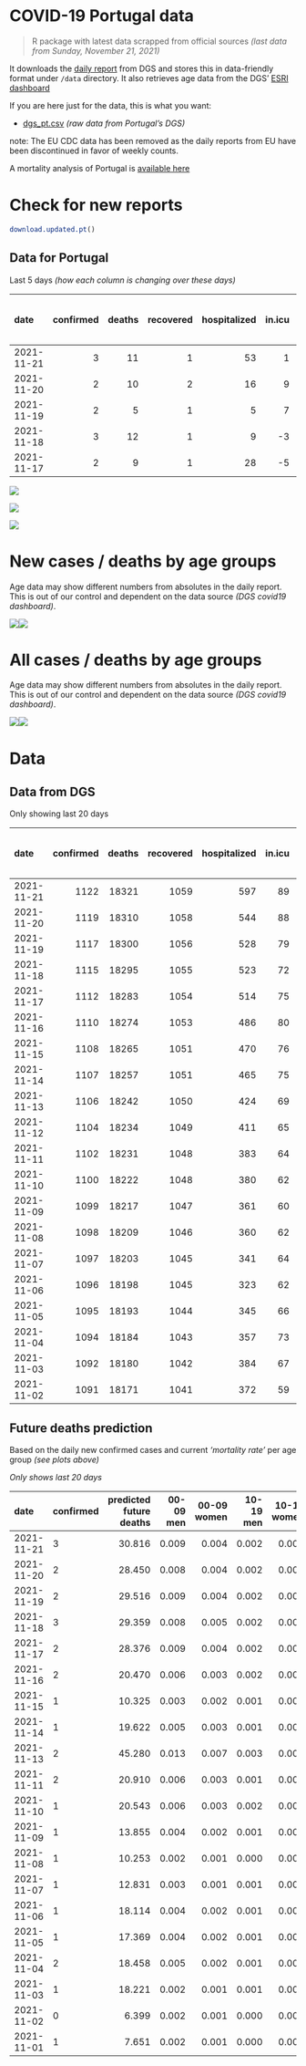 COVID-19 Portugal data
================

> R package with latest data scrapped from official sources *(last data
> from Sunday, November 21, 2021)*

It downloads the [daily
report](https://covid19.min-saude.pt/relatorio-de-situacao/) from DGS
and stores this in data-friendly format under `/data` directory. It also
retrieves age data from the DGS’ [ESRI
dashboard](https://covid19.min-saude.pt/ponto-de-situacao-atual-em-portugal/)

If you are here just for the data, this is what you want:

-   [dgs\_pt.csv](raw/master/data/dgs_pt.csv) *(raw data from Portugal’s
    DGS)*

note: The EU CDC data has been removed as the daily reports from EU have
been discontinued in favor of weekly counts.

A mortality analysis of Portugal is [available
here](https://averissimo.github.io/covid19-analysis/mortality.html)

# Check for new reports

``` r
download.updated.pt()
```

## Data for Portugal

Last 5 days *(how each column is changing over these days)*

| date       | confirmed | deaths | recovered | hospitalized | in.icu | first vaccine | second vaccine | confirmed m 00-09 | confirmed w 00-09 | confirmed m 10-19 | confirmed w 10-19 | confirmed m 20-29 | confirmed w 20-29 | confirmed m 30-39 | confirmed w 30-39 | confirmed m 40-49 | confirmed w 40-49 | confirmed m 50-59 | confirmed w 50-59 | confirmed m 60-69 | confirmed w 60-69 | confirmed m 70-79 | confirmed w 70-79 | confirmed m 80+ | confirmed w 80+ | death m 00-09 | death w 00-09 | death m 10-19 | death w 10-19 | death m 20-29 | death w 20-29 | death m 30-39 | death w 30-39 | death m 40-49 | death w 40-49 | death m 50-59 | death w 50-59 | death m 60-69 | death w 60-69 | death m 70-79 | death w 70-79 | death m 80+ | death w 80+ |
|:-----------|----------:|-------:|----------:|-------------:|-------:|--------------:|---------------:|------------------:|------------------:|------------------:|------------------:|------------------:|------------------:|------------------:|------------------:|------------------:|------------------:|------------------:|------------------:|------------------:|------------------:|------------------:|------------------:|----------------:|----------------:|--------------:|--------------:|--------------:|--------------:|--------------:|--------------:|--------------:|--------------:|--------------:|--------------:|--------------:|--------------:|--------------:|--------------:|--------------:|--------------:|------------:|------------:|
| 2021-11-21 |         3 |     11 |         1 |           53 |      1 |            NA |             NA |               158 |               159 |               144 |               106 |               164 |               140 |               167 |               153 |               205 |               204 |               154 |               152 |               141 |               166 |                91 |               116 |              29 |              52 |             0 |             0 |             0 |             0 |             0 |             0 |             0 |             0 |             0 |             0 |             1 |             0 |             2 |             0 |             0 |             1 |           3 |           4 |
| 2021-11-20 |         2 |     10 |         2 |           16 |      9 |            NA |             NA |               153 |               133 |               150 |                99 |               190 |               137 |               159 |               142 |               181 |               207 |               117 |               148 |                91 |               153 |               100 |                97 |              32 |              41 |             0 |             0 |             0 |             0 |             0 |             0 |             0 |             0 |             0 |             0 |             0 |             0 |             0 |             1 |             2 |             1 |           3 |           3 |
| 2021-11-19 |         2 |      5 |         1 |            5 |      7 |            NA |             NA |               169 |               157 |               112 |                89 |               180 |               170 |               164 |               155 |               187 |               207 |               140 |               146 |                92 |               125 |                92 |               108 |              39 |              40 |             0 |             0 |             0 |             0 |             0 |             0 |             0 |             0 |             0 |             0 |             0 |             0 |             0 |             0 |             2 |             0 |           2 |           1 |
| 2021-11-18 |         3 |     12 |         1 |            9 |     -3 |            NA |             NA |               156 |               168 |               116 |               105 |               177 |               114 |               152 |               185 |               159 |               214 |               138 |               172 |               124 |               132 |               101 |               117 |              28 |              42 |             0 |             0 |             0 |             0 |             0 |             0 |             0 |             0 |             0 |             0 |             0 |             0 |             1 |             0 |             0 |             3 |           3 |           5 |
| 2021-11-17 |         2 |      9 |         1 |           28 |     -5 |            NA |             NA |               159 |               142 |               148 |                90 |               208 |               152 |               184 |               189 |               194 |               205 |               162 |               193 |               107 |               134 |                87 |                92 |              30 |              49 |             0 |             0 |             0 |             0 |             0 |             0 |             0 |             0 |             0 |             0 |             0 |             0 |             1 |             0 |             2 |             2 |           0 |           4 |

![](README_files/figure-gfm/totals-1.svg)<!-- -->

![](README_files/figure-gfm/differential-1.svg)<!-- -->

![](README_files/figure-gfm/differential_7days-1.svg)<!-- -->

# New cases / deaths by age groups

Age data may show different numbers from absolutes in the daily report.
This is out of our control and dependent on the data source *(DGS
covid19 dashboard)*.

![](README_files/figure-gfm/new_cases_deaths-1.svg)<!-- -->![](README_files/figure-gfm/new_cases_deaths-2.svg)<!-- -->

# All cases / deaths by age groups

Age data may show different numbers from absolutes in the daily report.
This is out of our control and dependent on the data source *(DGS
covid19 dashboard)*.

![](README_files/figure-gfm/total_cases_deaths-1.svg)<!-- -->![](README_files/figure-gfm/total_cases_deaths-2.svg)<!-- -->

# Data

## Data from DGS

Only showing last 20 days

| date       | confirmed | deaths | recovered | hospitalized | in.icu | confirmed m 00-09 | confirmed w 00-09 | confirmed m 10-19 | confirmed w 10-19 | confirmed m 20-29 | confirmed w 20-29 | confirmed m 30-39 | confirmed w 30-39 | confirmed m 40-49 | confirmed w 40-49 | confirmed m 50-59 | confirmed w 50-59 | confirmed m 60-69 | confirmed w 60-69 | confirmed m 70-79 | confirmed w 70-79 | confirmed m 80+ | confirmed w 80+ | death m 00-09 | death w 00-09 | death m 10-19 | death w 10-19 | death m 20-29 | death w 20-29 | death m 30-39 | death w 30-39 | death m 40-49 | death w 40-49 | death m 50-59 | death w 50-59 | death m 60-69 | death w 60-69 | death m 70-79 | death w 70-79 | death m 80+ | death w 80+ | first vaccine | second vaccine |
|:-----------|----------:|-------:|----------:|-------------:|-------:|------------------:|------------------:|------------------:|------------------:|------------------:|------------------:|------------------:|------------------:|------------------:|------------------:|------------------:|------------------:|------------------:|------------------:|------------------:|------------------:|----------------:|----------------:|--------------:|--------------:|--------------:|--------------:|--------------:|--------------:|--------------:|--------------:|--------------:|--------------:|--------------:|--------------:|--------------:|--------------:|--------------:|--------------:|------------:|------------:|--------------:|---------------:|
| 2021-11-21 |      1122 |  18321 |      1059 |          597 |     89 |             36865 |             35518 |             60097 |             59843 |             89502 |             92309 |             77831 |             87079 |             80693 |             99014 |             67688 |             84804 |             49607 |             54595 |             31735 |             35633 |           26404 |           52296 |             2 |             1 |             1 |             1 |             8 |             5 |            27 |            20 |           112 |            72 |           367 |           158 |          1153 |           517 |          2441 |          1483 |        5482 |        6471 |            NA |             NA |
| 2021-11-20 |      1119 |  18310 |      1058 |          544 |     88 |             36707 |             35359 |             59953 |             59737 |             89338 |             92169 |             77664 |             86926 |             80488 |             98810 |             67534 |             84652 |             49466 |             54429 |             31644 |             35517 |           26375 |           52244 |             2 |             1 |             1 |             1 |             8 |             5 |            27 |            20 |           112 |            72 |           366 |           158 |          1151 |           517 |          2441 |          1482 |        5479 |        6467 |            NA |             NA |
| 2021-11-19 |      1117 |  18300 |      1056 |          528 |     79 |             36554 |             35226 |             59803 |             59638 |             89148 |             92032 |             77505 |             86784 |             80307 |             98603 |             67417 |             84504 |             49375 |             54276 |             31544 |             35420 |           26343 |           52203 |             2 |             1 |             1 |             1 |             8 |             5 |            27 |            20 |           112 |            72 |           366 |           158 |          1151 |           516 |          2439 |          1481 |        5476 |        6464 |            NA |             NA |
| 2021-11-18 |      1115 |  18295 |      1055 |          523 |     72 |             36385 |             35069 |             59691 |             59549 |             88968 |             91862 |             77341 |             86629 |             80120 |             98396 |             67277 |             84358 |             49283 |             54151 |             31452 |             35312 |           26304 |           52163 |             2 |             1 |             1 |             1 |             8 |             5 |            27 |            20 |           112 |            72 |           366 |           158 |          1151 |           516 |          2437 |          1481 |        5474 |        6463 |            NA |             NA |
| 2021-11-17 |      1112 |  18283 |      1054 |          514 |     75 |             36229 |             34901 |             59575 |             59444 |             88791 |             91748 |             77189 |             86444 |             79961 |             98182 |             67139 |             84186 |             49159 |             54019 |             31351 |             35195 |           26276 |           52121 |             2 |             1 |             1 |             1 |             8 |             5 |            27 |            20 |           112 |            72 |           366 |           158 |          1150 |           516 |          2437 |          1478 |        5471 |        6458 |            NA |             NA |
| 2021-11-16 |      1110 |  18274 |      1053 |          486 |     80 |             36070 |             34759 |             59427 |             59354 |             88583 |             91596 |             77005 |             86255 |             79767 |             97977 |             66977 |             83993 |             49052 |             53885 |             31264 |             35103 |           26246 |           52072 |             2 |             1 |             1 |             1 |             8 |             5 |            27 |            20 |           112 |            72 |           366 |           158 |          1149 |           516 |          2435 |          1476 |        5471 |        6454 |            NA |             NA |
| 2021-11-15 |      1108 |  18265 |      1051 |          470 |     76 |             35962 |             34648 |             59336 |             59291 |             88455 |             91497 |             76882 |             86135 |             79640 |             97830 |             66886 |             83888 |             48982 |             53775 |             31198 |             35026 |           26222 |           52044 |             2 |             1 |             1 |             1 |             8 |             5 |            27 |            20 |           112 |            72 |           366 |           158 |          1149 |           514 |          2434 |          1476 |        5470 |        6449 |            NA |             NA |
| 2021-11-14 |      1107 |  18257 |      1051 |          465 |     75 |             35900 |             34589 |             59287 |             59258 |             88369 |             91436 |             76802 |             86079 |             79559 |             97745 |             66831 |             83811 |             48937 |             53720 |             31163 |             34994 |           26209 |           52033 |             2 |             1 |             1 |             1 |             8 |             5 |            27 |            20 |           112 |            72 |           366 |           158 |          1149 |           514 |          2432 |          1476 |        5468 |        6445 |            NA |             NA |
| 2021-11-13 |      1106 |  18242 |      1050 |          424 |     69 |             35815 |             34497 |             59211 |             59184 |             88247 |             91358 |             76710 |             85953 |             79445 |             97634 |             66732 |             83714 |             48859 |             53650 |             31113 |             34944 |           26188 |           51986 |             2 |             1 |             1 |             1 |             8 |             5 |            27 |            20 |           112 |            72 |           366 |           158 |          1146 |           513 |          2431 |          1474 |        5462 |        6443 |            NA |             NA |
| 2021-11-12 |      1104 |  18234 |      1049 |          411 |     65 |                NA |                NA |                NA |                NA |                NA |                NA |                NA |                NA |                NA |                NA |                NA |                NA |                NA |                NA |                NA |                NA |              NA |              NA |            NA |            NA |            NA |            NA |            NA |            NA |            NA |            NA |            NA |            NA |            NA |            NA |            NA |            NA |            NA |            NA |          NA |          NA |            NA |             NA |
| 2021-11-11 |      1102 |  18231 |      1048 |          383 |     64 |             35574 |             34265 |             59039 |             59014 |             87946 |             91156 |             76482 |             85722 |             79198 |             97339 |             66503 |             83479 |             48694 |             53441 |             30980 |             34820 |           26138 |           51895 |             2 |             1 |             1 |             1 |             8 |             5 |            27 |            20 |           112 |            72 |           366 |           157 |          1146 |           512 |          2431 |          1473 |        5460 |        6437 |            NA |             NA |
| 2021-11-10 |      1100 |  18222 |      1048 |          380 |     62 |             35464 |             34159 |             58964 |             58954 |             87827 |             91070 |             76392 |             85612 |             79091 |             97217 |             66427 |             83390 |             48636 |             53353 |             30919 |             34766 |           26107 |           51859 |             2 |             1 |             1 |             1 |             8 |             5 |            27 |            20 |           112 |            72 |           366 |           157 |          1146 |           511 |          2430 |          1471 |        5458 |        6434 |            NA |             NA |
| 2021-11-09 |      1099 |  18217 |      1047 |          361 |     60 |             35360 |             34044 |             58864 |             58879 |             87686 |             90975 |             76277 |             85485 |             78990 |             97061 |             66353 |             83283 |             48544 |             53274 |             30872 |             34705 |           26083 |           51814 |             2 |             1 |             1 |             1 |             8 |             5 |            27 |            20 |           112 |            72 |           366 |           157 |          1146 |           511 |          2430 |          1470 |        5457 |        6431 |            NA |             NA |
| 2021-11-08 |      1098 |  18209 |      1046 |          360 |     62 |             35288 |             33974 |             58809 |             58831 |             87563 |             90888 |             76202 |             85391 |             78905 |             96965 |             66279 |             83214 |             48496 |             53210 |             30821 |             34673 |           26065 |           51795 |             2 |             1 |             1 |             1 |             8 |             5 |            27 |            20 |           112 |            72 |           366 |           157 |          1145 |           511 |          2430 |          1470 |        5454 |        6427 |            NA |             NA |
| 2021-11-07 |      1097 |  18203 |      1045 |          341 |     64 |             35259 |             33941 |             58784 |             58808 |             87513 |             90856 |             76165 |             85352 |             78859 |             96932 |             66255 |             83179 |             48465 |             53172 |             30792 |             34647 |           26052 |           51772 |             2 |             1 |             1 |             1 |             8 |             5 |            27 |            20 |           112 |            72 |           366 |           157 |          1144 |           511 |          2429 |          1470 |        5454 |        6423 |            NA |             NA |
| 2021-11-06 |      1096 |  18198 |      1045 |          323 |     62 |             35207 |             33892 |             58719 |             58756 |             87415 |             90795 |             76094 |             85293 |             78771 |             96851 |             66199 |             83110 |             48419 |             53114 |             30753 |             34606 |           26037 |           51750 |             2 |             1 |             1 |             1 |             8 |             5 |            27 |            20 |           112 |            71 |           366 |           157 |          1143 |           511 |          2429 |          1470 |        5453 |        6421 |            NA |             NA |
| 2021-11-05 |      1095 |  18193 |      1044 |          345 |     66 |             35142 |             33820 |             58658 |             58697 |             87305 |             90718 |             76009 |             85223 |             78681 |             96746 |             66129 |             83043 |             48365 |             53059 |             30718 |             34562 |           26016 |           51696 |             2 |             1 |             1 |             1 |             8 |             5 |            27 |            20 |           112 |            71 |           366 |           157 |          1143 |           511 |          2425 |          1470 |        5453 |        6420 |            NA |             NA |
| 2021-11-04 |      1094 |  18184 |      1043 |          357 |     73 |             35065 |             33749 |             58592 |             58630 |             87193 |             90644 |             75907 |             85130 |             78596 |             96633 |             66054 |             82958 |             48306 |             52991 |             30685 |             34517 |           25990 |           51658 |             2 |             1 |             1 |             1 |             8 |             5 |            27 |            20 |           112 |            71 |           366 |           157 |          1142 |           510 |          2424 |          1467 |        5452 |        6418 |            NA |             NA |
| 2021-11-03 |      1092 |  18180 |      1042 |          384 |     67 |             34978 |             33665 |             58506 |             58570 |             87071 |             90548 |             75816 |             85052 |             78493 |             96502 |             65973 |             82865 |             48248 |             52933 |             30639 |             34474 |           25963 |           51620 |             2 |             1 |             1 |             1 |             8 |             5 |            27 |            20 |           112 |            71 |           366 |           157 |          1142 |           510 |          2423 |          1466 |        5452 |        6416 |            NA |             NA |
| 2021-11-02 |      1091 |  18171 |      1041 |          372 |     59 |             34933 |             33626 |             58450 |             58529 |             86947 |             90504 |             75739 |             84973 |             78424 |             96415 |             65916 |             82792 |             48182 |             52879 |             30609 |             34423 |           25946 |           51559 |             2 |             1 |             1 |             1 |             8 |             5 |            27 |            20 |           111 |            71 |           366 |           157 |          1142 |           509 |          2421 |          1465 |        5452 |        6412 |            NA |             NA |

## Future deaths prediction

Based on the daily new confirmed cases and current *‘mortality rate’*
per age group *(see plots above)*

*Only shows last 20 days*

| date       | confirmed | predicted future deaths | 00-09 men | 00-09 women | 10-19 men | 10-19 women | 20-29 men | 20-29 women | 30-39 men | 30-39 women | 40-49 men | 40-49 women | 50-59 men | 50-59 women | 60-69 men | 60-69 women | 70-79 men | 70-79 women | 80+ men | 80+ women |
|:-----------|:----------|------------------------:|----------:|------------:|----------:|------------:|----------:|------------:|----------:|------------:|----------:|------------:|----------:|------------:|----------:|------------:|----------:|------------:|--------:|----------:|
| 2021-11-21 | 3         |                  30.816 |     0.009 |       0.004 |     0.002 |       0.002 |     0.015 |       0.008 |     0.058 |       0.035 |     0.285 |       0.148 |     0.835 |       0.283 |     3.277 |       1.572 |     7.000 |       4.828 |   6.021 |     6.434 |
| 2021-11-20 | 2         |                  28.450 |     0.008 |       0.004 |     0.002 |       0.002 |     0.017 |       0.007 |     0.055 |       0.033 |     0.251 |       0.151 |     0.634 |       0.276 |     2.115 |       1.449 |     7.692 |       4.037 |   6.644 |     5.073 |
| 2021-11-19 | 2         |                  29.516 |     0.009 |       0.004 |     0.002 |       0.001 |     0.016 |       0.009 |     0.057 |       0.036 |     0.260 |       0.151 |     0.759 |       0.272 |     2.138 |       1.184 |     7.076 |       4.495 |   8.097 |     4.950 |
| 2021-11-18 | 3         |                  29.359 |     0.008 |       0.005 |     0.002 |       0.002 |     0.016 |       0.006 |     0.053 |       0.042 |     0.221 |       0.156 |     0.748 |       0.320 |     2.882 |       1.250 |     7.769 |       4.869 |   5.813 |     5.197 |
| 2021-11-17 | 2         |                  28.376 |     0.009 |       0.004 |     0.002 |       0.002 |     0.019 |       0.008 |     0.064 |       0.043 |     0.269 |       0.149 |     0.878 |       0.360 |     2.487 |       1.269 |     6.692 |       3.829 |   6.229 |     6.063 |
| 2021-11-16 | 2         |                  20.470 |     0.006 |       0.003 |     0.002 |       0.001 |     0.011 |       0.005 |     0.043 |       0.028 |     0.176 |       0.107 |     0.493 |       0.196 |     1.627 |       1.042 |     5.077 |       3.205 |   4.983 |     3.465 |
| 2021-11-15 | 1         |                  10.325 |     0.003 |       0.002 |     0.001 |       0.001 |     0.008 |       0.003 |     0.028 |       0.013 |     0.112 |       0.062 |     0.298 |       0.143 |     1.046 |       0.521 |     2.692 |       1.332 |   2.699 |     1.361 |
| 2021-11-14 | 1         |                  19.622 |     0.005 |       0.003 |     0.001 |       0.001 |     0.011 |       0.004 |     0.032 |       0.029 |     0.158 |       0.081 |     0.537 |       0.181 |     1.813 |       0.663 |     3.846 |       2.081 |   4.360 |     5.816 |
| 2021-11-13 | 2         |                  45.280 |     0.013 |       0.007 |     0.003 |       0.003 |     0.027 |       0.011 |     0.079 |       0.053 |     0.343 |       0.215 |     1.242 |       0.438 |     3.835 |       1.979 |    10.230 |       5.161 |  10.381 |    11.260 |
| 2021-11-11 | 2         |                  20.910 |     0.006 |       0.003 |     0.001 |       0.001 |     0.011 |       0.005 |     0.031 |       0.025 |     0.149 |       0.089 |     0.412 |       0.166 |     1.348 |       0.833 |     4.692 |       2.247 |   6.436 |     4.455 |
| 2021-11-10 | 1         |                  20.543 |     0.006 |       0.003 |     0.002 |       0.001 |     0.013 |       0.005 |     0.040 |       0.029 |     0.140 |       0.113 |     0.401 |       0.199 |     2.138 |       0.748 |     3.615 |       2.539 |   4.983 |     5.568 |
| 2021-11-09 | 1         |                  13.855 |     0.004 |       0.002 |     0.001 |       0.001 |     0.011 |       0.005 |     0.026 |       0.022 |     0.118 |       0.070 |     0.401 |       0.129 |     1.116 |       0.606 |     3.923 |       1.332 |   3.737 |     2.351 |
| 2021-11-08 | 1         |                  10.253 |     0.002 |       0.001 |     0.000 |       0.000 |     0.004 |       0.002 |     0.013 |       0.009 |     0.064 |       0.024 |     0.130 |       0.065 |     0.721 |       0.360 |     2.231 |       1.082 |   2.699 |     2.846 |
| 2021-11-07 | 1         |                  12.831 |     0.003 |       0.001 |     0.001 |       0.001 |     0.009 |       0.003 |     0.025 |       0.014 |     0.122 |       0.059 |     0.304 |       0.129 |     1.069 |       0.549 |     3.000 |       1.706 |   3.114 |     2.722 |
| 2021-11-06 | 1         |                  18.114 |     0.004 |       0.002 |     0.001 |       0.001 |     0.010 |       0.004 |     0.029 |       0.016 |     0.125 |       0.076 |     0.380 |       0.125 |     1.255 |       0.521 |     2.692 |       1.831 |   4.360 |     6.682 |
| 2021-11-05 | 1         |                  17.369 |     0.004 |       0.002 |     0.001 |       0.001 |     0.010 |       0.004 |     0.035 |       0.021 |     0.118 |       0.082 |     0.407 |       0.158 |     1.371 |       0.644 |     2.538 |       1.873 |   5.398 |     4.702 |
| 2021-11-04 | 2         |                  18.458 |     0.005 |       0.002 |     0.001 |       0.001 |     0.011 |       0.005 |     0.032 |       0.018 |     0.143 |       0.095 |     0.439 |       0.173 |     1.348 |       0.549 |     3.538 |       1.790 |   5.606 |     4.702 |
| 2021-11-03 | 1         |                  18.221 |     0.002 |       0.001 |     0.001 |       0.001 |     0.011 |       0.002 |     0.027 |       0.018 |     0.096 |       0.063 |     0.309 |       0.136 |     1.534 |       0.511 |     2.308 |       2.123 |   3.530 |     7.548 |
| 2021-11-02 | 0         |                   6.399 |     0.002 |       0.001 |     0.000 |       0.000 |     0.003 |       0.002 |     0.011 |       0.008 |     0.053 |       0.018 |     0.114 |       0.061 |     0.581 |       0.275 |     0.846 |       0.708 |   0.623 |     3.093 |
| 2021-11-01 | 1         |                   7.651 |     0.002 |       0.001 |     0.000 |       0.000 |     0.004 |       0.002 |     0.012 |       0.008 |     0.051 |       0.027 |     0.163 |       0.045 |     0.372 |       0.208 |     1.538 |       0.874 |   1.869 |     2.475 |
